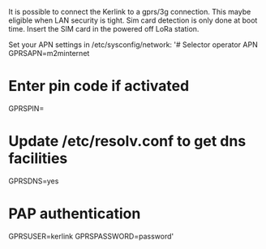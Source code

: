 It is possible to connect the Kerlink to a gprs/3g connection. This maybe eligible when LAN security is tight.
Sim card detection is only done at boot time. Insert the SIM card in the powered off LoRa station.

Set your APN settings in /etc/sysconfig/network:
'# Selector operator APN
GPRSAPN=m2minternet
# Enter pin code if activated
GPRSPIN=
# Update /etc/resolv.conf to get dns facilities
GPRSDNS=yes
# PAP authentication
GPRSUSER=kerlink
GPRSPASSWORD=password'